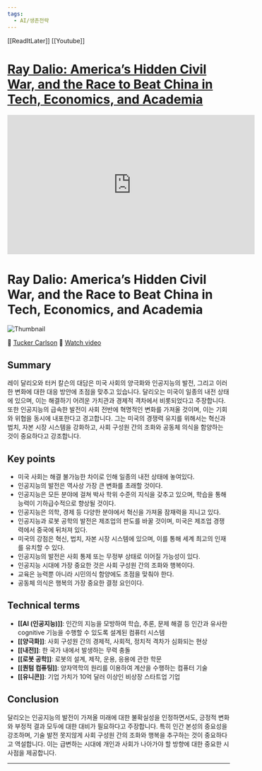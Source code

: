 ```yaml
---
tags:
  - AI/생존전략
---
```


[[ReadItLater]] [[Youtube]]

# [Ray Dalio: America’s Hidden Civil War, and the Race to Beat China in Tech, Economics, and Academia](https://www.youtube.com/watch?v=0j1gcGD5DrA)

<iframe width="560" height="315" src="https://www.youtube-nocookie.com/embed/0j1gcGD5DrA" title="YouTube video player" frameborder="0" allow="accelerometer; autoplay; clipboard-write; encrypted-media; gyroscope; picture-in-picture" allowfullscreen></iframe>


# Ray Dalio: America’s Hidden Civil War, and the Race to Beat China in Tech, Economics, and Academia

![Thumbnail](https://img.youtube.com/vi/0j1gcGD5DrA/maxresdefault.jpg)

👤 [Tucker Carlson](https://www.youtube.com/channel/UCGttrUON87gWfU6dMWm1fcA)  🔗 [Watch video](https://www.youtube.com/watch?v=0j1gcGD5DrA)
## Summary
레이 달리오와 터커 칼슨의 대담은 미국 사회의 양극화와 인공지능의 발전, 그리고 이러한 변화에 대한 대응 방안에 초점을 맞추고 있습니다. 달리오는 미국이 일종의 내전 상태에 있으며, 이는 해결하기 어려운 가치관과 경제적 격차에서 비롯되었다고 주장합니다. 또한 인공지능의 급속한 발전이 사회 전반에 혁명적인 변화를 가져올 것이며, 이는 기회와 위협을 동시에 내포한다고 경고합니다. 그는 미국의 경쟁력 유지를 위해서는 혁신과 법치, 자본 시장 시스템을 강화하고, 사회 구성원 간의 조화와 공동체 의식을 함양하는 것이 중요하다고 강조합니다.
## Key points
- 미국 사회는 해결 불가능한 차이로 인해 일종의 내전 상태에 놓여있다.
- 인공지능의 발전은 역사상 가장 큰 변화를 초래할 것이다.
- 인공지능은 모든 분야에 걸쳐 박사 학위 수준의 지식을 갖추고 있으며, 학습을 통해 능력이 기하급수적으로 향상될 것이다.
- 인공지능은 의학, 경제 등 다양한 분야에서 혁신을 가져올 잠재력을 지니고 있다.
- 인공지능과 로봇 공학의 발전은 제조업의 판도를 바꿀 것이며, 미국은 제조업 경쟁력에서 중국에 뒤처져 있다.
- 미국의 강점은 혁신, 법치, 자본 시장 시스템에 있으며, 이를 통해 세계 최고의 인재를 유치할 수 있다.
- 인공지능의 발전은 사회 통제 또는 무정부 상태로 이어질 가능성이 있다.
- 인공지능 시대에 가장 중요한 것은 사회 구성원 간의 조화와 행복이다.
- 교육은 능력뿐 아니라 시민의식 함양에도 초점을 맞춰야 한다.
- 공동체 의식은 행복의 가장 중요한 결정 요인이다.
## Technical terms
- **[[AI (인공지능)]]**: 인간의 지능을 모방하여 학습, 추론, 문제 해결 등 인간과 유사한 cognitive 기능을 수행할 수 있도록 설계된 컴퓨터 시스템
- **[[양극화]]**: 사회 구성원 간의 경제적, 사회적, 정치적 격차가 심화되는 현상
- **[[내전]]**: 한 국가 내에서 발생하는 무력 충돌
- **[[로봇 공학]]**: 로봇의 설계, 제작, 운용, 응용에 관한 학문
- **[[퀀텀 컴퓨팅]]**: 양자역학의 원리를 이용하여 계산을 수행하는 컴퓨터 기술
- **[[유니콘]]**: 기업 가치가 10억 달러 이상인 비상장 스타트업 기업
## Conclusion
달리오는 인공지능의 발전이 가져올 미래에 대한 불확실성을 인정하면서도, 긍정적 변화와 부정적 결과 모두에 대한 대비가 필요하다고 주장합니다. 특히 인간 본성의 중요성을 강조하며, 기술 발전 못지않게 사회 구성원 간의 조화와 행복을 추구하는 것이 중요하다고 역설합니다. 이는 급변하는 시대에 개인과 사회가 나아가야 할 방향에 대한 중요한 시사점을 제공합니다.


---
